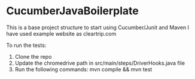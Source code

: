 # CucumberJavaBoilerplate

This is a base project structure to start using Cucumber/Junit and Maven
I have used example website as cleartrip.com

To run the tests:
1. Clone the repo
2. Update the chromedrive path in src/main/steps/DriverHooks.java file
3. Run the following commands:
    mvn compile && mvn test
